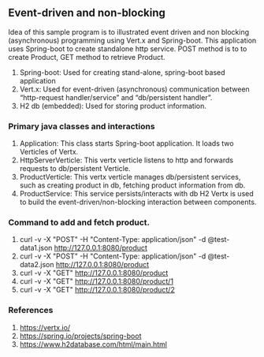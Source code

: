 ## Event-driven and non-blocking
Idea of this sample program is to illustrated event driven and non blocking (asynchronous) programming using Vert.x and Spring-boot. 
This application uses Spring-boot to create standalone http service.
POST method is to to create Product, GET method to retrieve Product.


1.  Spring-boot: 	Used for creating stand-alone, spring-boot based application
2.  Vert.x: 	Used for event-driven (asynchronous) communication between “http-request handler/service” and “db/persistent handler”.
3.  H2 db (embedded): Used for storing product information.


### Primary java classes and interactions
1.	Application: This class starts Spring-boot application. It loads two Verticles of Vertx.
2.	HttpServerVerticle: This vertx verticle listens to http and forwards requests to db/persistent Verticle.
3.	ProductVerticle: This vertx verticle manages db/persistent services, such as creating product in db, fetching product information from db.
4.	ProductService: This service persists/interacts with db H2
Vertx is used to build the event-driven/non-blocking interaction between components.


### Command to add and fetch product.
  1.  curl -v -X "POST" -H "Content-Type: application/json" -d @test-data1.json  http://127.0.0.1:8080/product
  2.  curl -v -X "POST" -H "Content-Type: application/json" -d @test-data2.json  http://127.0.0.1:8080/product
  3.  curl -v -X "GET"  http://127.0.0.1:8080/product
  4.  curl -v -X "GET"  http://127.0.0.1:8080/product/1
  5.  curl -v -X "GET"  http://127.0.0.1:8080/product/2


### References
1.  https://vertx.io/
2.  https://spring.io/projects/spring-boot
3.  https://www.h2database.com/html/main.html
